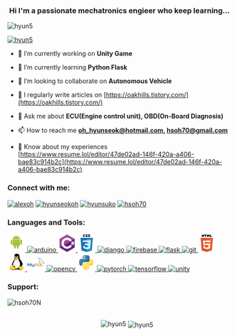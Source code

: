 <h3 align="center">Hi I'm a passionate mechatronics engieer who keep learning...</h3>

<p align="left"> <img src="https://komarev.com/ghpvc/?username=hyun5&label=Profile%20views&color=0e75b6&style=flat" alt="hyun5" /> </p>

<p align="left"> <a href="https://github.com/ryo-ma/github-profile-trophy"><img src="https://github-profile-trophy.vercel.app/?username=hyun5" alt="hyun5" /></a> </p>

- 🔭 I’m currently working on **Unity Game**

- 🌱 I’m currently learning **Python Flask**

- 👯 I’m looking to collaborate on **Autonomous Vehicle**

- 📝 I regularly write articles on [https://oakhills.tistory.com/](https://oakhills.tistory.com/)

- 💬 Ask me about **ECU(Engine control unit), OBD(On-Board Diagnosis)**

- 📫 How to reach me **oh_hyunseok@hotmail.com, hsoh70@gmail.com**

- 📄 Know about my experiences [https://www.resume.lol/editor/47de02ad-146f-420a-a406-bae83c914b2c](https://www.resume.lol/editor/47de02ad-146f-420a-a406-bae83c914b2c)

<h3 align="left">Connect with me:</h3>
<p align="left">
<a href="https://codepen.io/alexoh" target="blank"><img align="center" src="https://raw.githubusercontent.com/rahuldkjain/github-profile-readme-generator/master/src/images/icons/Social/codepen.svg" alt="alexoh" height="30" width="40" /></a>
<a href="https://twitter.com/hyunseokoh" target="blank"><img align="center" src="https://raw.githubusercontent.com/rahuldkjain/github-profile-readme-generator/master/src/images/icons/Social/twitter.svg" alt="hyunseokoh" height="30" width="40" /></a>
<a href="https://linkedin.com/in/hyunsuko" target="blank"><img align="center" src="https://raw.githubusercontent.com/rahuldkjain/github-profile-readme-generator/master/src/images/icons/Social/linked-in-alt.svg" alt="hyunsuko" height="30" width="40" /></a>
<a href="https://www.youtube.com/c/hsoh70" target="blank"><img align="center" src="https://raw.githubusercontent.com/rahuldkjain/github-profile-readme-generator/master/src/images/icons/Social/youtube.svg" alt="hsoh70" height="30" width="40" /></a>
</p>

<h3 align="left">Languages and Tools:</h3>
<p align="left"> <a href="https://developer.android.com" target="_blank" rel="noreferrer"> <img src="https://raw.githubusercontent.com/devicons/devicon/master/icons/android/android-original-wordmark.svg" alt="android" width="40" height="40"/> </a> <a href="https://www.arduino.cc/" target="_blank" rel="noreferrer"> <img src="https://cdn.worldvectorlogo.com/logos/arduino-1.svg" alt="arduino" width="40" height="40"/> </a> <a href="https://www.w3schools.com/cs/" target="_blank" rel="noreferrer"> <img src="https://raw.githubusercontent.com/devicons/devicon/master/icons/csharp/csharp-original.svg" alt="csharp" width="40" height="40"/> </a> <a href="https://www.w3schools.com/css/" target="_blank" rel="noreferrer"> <img src="https://raw.githubusercontent.com/devicons/devicon/master/icons/css3/css3-original-wordmark.svg" alt="css3" width="40" height="40"/> </a> <a href="https://www.djangoproject.com/" target="_blank" rel="noreferrer"> <img src="https://cdn.worldvectorlogo.com/logos/django.svg" alt="django" width="40" height="40"/> </a> <a href="https://firebase.google.com/" target="_blank" rel="noreferrer"> <img src="https://www.vectorlogo.zone/logos/firebase/firebase-icon.svg" alt="firebase" width="40" height="40"/> </a> <a href="https://flask.palletsprojects.com/" target="_blank" rel="noreferrer"> <img src="https://www.vectorlogo.zone/logos/pocoo_flask/pocoo_flask-icon.svg" alt="flask" width="40" height="40"/> </a> <a href="https://git-scm.com/" target="_blank" rel="noreferrer"> <img src="https://www.vectorlogo.zone/logos/git-scm/git-scm-icon.svg" alt="git" width="40" height="40"/> </a> <a href="https://www.w3.org/html/" target="_blank" rel="noreferrer"> <img src="https://raw.githubusercontent.com/devicons/devicon/master/icons/html5/html5-original-wordmark.svg" alt="html5" width="40" height="40"/> </a> <a href="https://www.linux.org/" target="_blank" rel="noreferrer"> <img src="https://raw.githubusercontent.com/devicons/devicon/master/icons/linux/linux-original.svg" alt="linux" width="40" height="40"/> </a> <a href="https://www.mysql.com/" target="_blank" rel="noreferrer"> <img src="https://raw.githubusercontent.com/devicons/devicon/master/icons/mysql/mysql-original-wordmark.svg" alt="mysql" width="40" height="40"/> </a> <a href="https://opencv.org/" target="_blank" rel="noreferrer"> <img src="https://www.vectorlogo.zone/logos/opencv/opencv-icon.svg" alt="opencv" width="40" height="40"/> </a> <a href="https://www.python.org" target="_blank" rel="noreferrer"> <img src="https://raw.githubusercontent.com/devicons/devicon/master/icons/python/python-original.svg" alt="python" width="40" height="40"/> </a> <a href="https://pytorch.org/" target="_blank" rel="noreferrer"> <img src="https://www.vectorlogo.zone/logos/pytorch/pytorch-icon.svg" alt="pytorch" width="40" height="40"/> </a> <a href="https://www.tensorflow.org" target="_blank" rel="noreferrer"> <img src="https://www.vectorlogo.zone/logos/tensorflow/tensorflow-icon.svg" alt="tensorflow" width="40" height="40"/> </a> <a href="https://unity.com/" target="_blank" rel="noreferrer"> <img src="https://www.vectorlogo.zone/logos/unity3d/unity3d-icon.svg" alt="unity" width="40" height="40"/> </a> </p>

<h3 align="left">Support:</h3>
<p><a href="https://www.buymeacoffee.com/hsoh70N"> <img align="left" src="https://cdn.buymeacoffee.com/buttons/v2/default-yellow.png" height="50" width="210" alt="hsoh70N" /></a></p><br><br>

<p><img align="left" src="https://github-readme-stats.vercel.app/api/top-langs?username=hyun5&show_icons=true&locale=en&layout=compact" alt="hyun5" /></p>

<p>&nbsp;<img align="center" src="https://github-readme-stats.vercel.app/api?username=hyun5&show_icons=true&locale=en" alt="hyun5" /></p>
